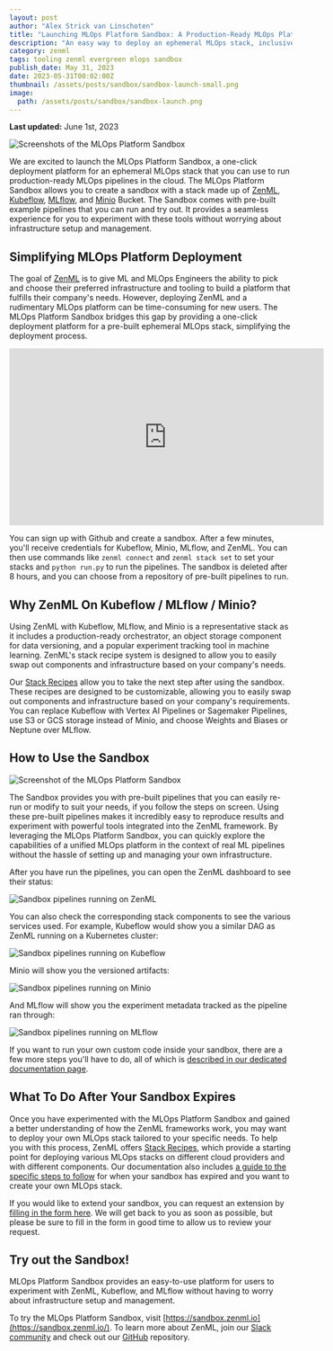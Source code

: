 ```yaml
---
layout: post
author: "Alex Strick van Linschoten"
title: "Launching MLOps Platform Sandbox: A Production-Ready MLOps Platform in an Ephemeral Environment"
description: "An easy way to deploy an ephemeral MLOps stack, inclusive of ZenML, Kubeflow, MLflow, and Minio Bucket. This one-stop sandbox provides users an interactive playground to explore pre-built pipelines and effortlessly experiment with various MLOps tools, without the burden of infrastructure setup and management."
category: zenml
tags: tooling zenml evergreen mlops sandbox
publish_date: May 31, 2023
date: 2023-05-31T00:02:00Z
thumbnail: /assets/posts/sandbox/sandbox-launch-small.png
image:
  path: /assets/posts/sandbox/sandbox-launch.png
---
```


**Last updated:** June 1st, 2023

![Screenshots of the MLOps Platform Sandbox](/assets/posts/sandbox/sandbox-launch.png)

We are excited to launch the MLOps Platform Sandbox, a one-click deployment platform for an ephemeral MLOps stack that you can use to run production-ready MLOps pipelines in the cloud. The MLOps Platform Sandbox allows you to create a sandbox with a stack made up of [ZenML](https://zenml.io/), [Kubeflow](https://www.kubeflow.org/), [MLflow](https://mlflow.org/), and [Minio](https://min.io/) Bucket. The Sandbox comes with pre-built example pipelines that you can run and try out. It provides a seamless experience for you to experiment with these tools without worrying about infrastructure setup and management.

## Simplifying MLOps Platform Deployment

The goal of [ZenML](https://www.zenml.io) is to give ML and MLOps Engineers the ability to pick and choose their preferred infrastructure and tooling to build a platform that fulfills their company's needs. However, deploying ZenML and a rudimentary MLOps platform can be time-consuming for new users. The MLOps Platform Sandbox bridges this gap by providing a one-click deployment platform for a pre-built ephemeral MLOps stack, simplifying the deployment process.

<div class="embed-responsive embed-responsive-16by9 mb-5">
  <iframe width="560" height="315" src="https://www.youtube-nocookie.com/embed/4oGF_utgJtE" title="YouTube video player" frameborder="0" allow="accelerometer; autoplay; clipboard-write; encrypted-media; gyroscope; picture-in-picture" allowfullscreen></iframe>
</div>

You can sign up with Github and create a sandbox. After a few minutes, you'll receive credentials for Kubeflow, Minio, MLflow, and ZenML. You can then use commands like `zenml connect` and `zenml stack set` to set your stacks and `python run.py` to run the pipelines. The sandbox is deleted after 8 hours, and you can choose from a repository of pre-built pipelines to run.

## Why ZenML On Kubeflow / MLflow / Minio?

Using ZenML with Kubeflow, MLflow, and Minio is a representative stack as it
includes a production-ready orchestrator, an object storage component for data
versioning, and a popular experiment tracking tool in machine learning. ZenML's
stack recipe system is designed to allow you to easily swap out components and
infrastructure based on your company's needs.

Our [Stack Recipes](https://github.com/zenml-io/mlops-stacks) allow you to take
the next step after using the sandbox. These recipes are designed to be customizable, allowing you to easily swap out
components and infrastructure based on your company's requirements. You can
replace Kubeflow with Vertex AI Pipelines or Sagemaker Pipelines, use S3 or GCS
storage instead of Minio, and choose Weights and Biases or Neptune over MLflow.

## How to Use the Sandbox

![Screenshot of the MLOps Platform Sandbox](/assets/posts/sandbox/zenml_sandbox_step_3_commands.png)

The Sandbox provides you with pre-built pipelines that you can easily re-run or modify to suit your needs, if you follow the steps on screen. Using these pre-built pipelines makes it incredibly easy to reproduce results and experiment with powerful tools integrated into the ZenML framework. By leveraging the MLOps Platform Sandbox, you can quickly explore the capabilities of a unified MLOps platform in the context of real ML pipelines without the hassle of setting up and managing your own infrastructure.

After you have run the pipelines, you can open the ZenML dashboard to see their status:

![Sandbox pipelines running on ZenML](/assets/posts/sandbox/zenml_sandbox_zenml.png)

You can also check the corresponding stack components to see the various services used. For example, Kubeflow would show you a similar DAG as ZenML running on a Kubernetes cluster:

![Sandbox pipelines running on Kubeflow](/assets/posts/sandbox/zenml_sandbox_kubeflow.png)

Minio will show you the versioned artifacts:

![Sandbox pipelines running on Minio](/assets/posts/sandbox/zenml_sandbox_minio.png)

And MLflow will show you the experiment metadata tracked as the pipeline ran through:

![Sandbox pipelines running on MLflow](/assets/posts/sandbox/zenml_sandbox_mlflow.png)

If you want to run your own custom code inside your sandbox, there are a few more steps you'll have to do, all of which is [described in our dedicated documentation page](https://docs.zenml.io/user-guide/advanced-guide/sandbox).

## What To Do After Your Sandbox Expires

Once you have experimented with the MLOps Platform Sandbox and gained a better
understanding of how the ZenML frameworks work, you may want to deploy your own
MLOps stack tailored to your specific needs. To help you with this process,
ZenML offers [Stack Recipes](https://github.com/zenml-io/mlops-stacks), which
provide a starting point for deploying various MLOps stacks on different cloud
providers and with different components. Our documentation also includes [a
guide to the specific steps to
follow](https://docs.zenml.io/platform-guide/set-up-your-mlops-platform/deploy-and-set-up-a-cloud-stack/deploy-a-stack-post-sandbox)
for when your sandbox has expired and you want
to create your own MLOps stack.

If you would like to extend your sandbox, you can request an extension by
[filling in the form here](https://zenml.io/extend-sandbox). We will get back to
you as soon as possible, but please be sure to fill in the form in good time to
allow us to review your request.

## Try out the Sandbox!

MLOps Platform Sandbox provides an easy-to-use platform for users to experiment with ZenML, Kubeflow, and MLflow without having to worry about infrastructure setup and management.

To try the MLOps Platform Sandbox, visit
[https://sandbox.zenml.io](https://sandbox.zenml.io/). To learn more about
ZenML, join our [Slack community](https://zenml.io/slack) and check out our
[GitHub](https://github.com/zenml-io/zenml) repository.
